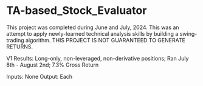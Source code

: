 # TA-based_Stock_Evaluator
This project was completed during June and July, 2024. This was an attempt to apply newly-learned technical analysis skills by building a swing-trading algorithm. THIS PROJECT IS NOT GUARANTEED TO GENERATE RETURNS.

V1 Results: Long-only, non-leveraged, non-derivative positions; Ran July 8th - August 2nd; 7.3% Gross Return

Inputs: None
Output: Each 
